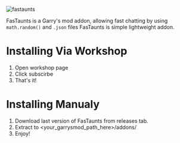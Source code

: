 ![fastaunts](https://github.com/Turelk/FasTaunter/assets/157890839/13ad65e7-b3c0-46ac-b2f5-4d07db62f90c)

FasTaunts is a Garry's mod addon, allowing fast chatting by using `math.random()` and `.json` files
FasTaunts is simple lightweight addon.
# Installing Via Workshop
1. Open workshop page
2. Click subscirbe
3. That's it!
# Installing Manualy
1. Download last version of FasTaunts from releases tab.
2. Extract to <your_garrysmod_path_here>/addons/
3. Enjoy!
